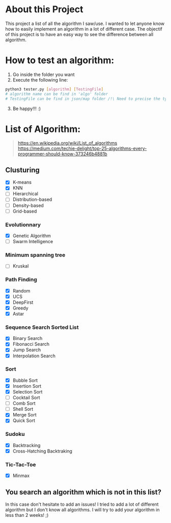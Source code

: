 # About this Project
This project a list of all the algorithm I saw/use. I wanted to let anyone know how to easily implement an algorithm in a lot of different case. The objectif of this project is to have an easy way to see the difference between all algorithm.

# How to test an algorithm:

1. Go inside the folder you want
2. Execute the following line:
```sh
python3 tester.py [algorithm] [TestingFile]
# algorithm name can be find in 'algo' folder
# TestingFile can be find in json/map folder /!\ Need to precise the type: test.json / test.txt
```
3. Be happy!!! :)

# List of Algorithm:
> https://en.wikipedia.org/wiki/List_of_algorithms
> https://medium.com/techie-delight/top-25-algorithms-every-programmer-should-know-373246b4881b

## Clusturing
- [x] K-means
- [x] KNN 
- [ ] Hierarchical
- [ ] Distribution-based
- [ ] Density-based
- [ ] Grid-based

### Evolutionnary
- [x] Genetic Algorithm
- [ ] Swarm Intelligence

### Minimum spanning tree
- [ ] Kruskal

### Path Finding
- [x] Random
- [x] UCS
- [x] DeepFirst
- [x] Greedy
- [x] Astar

### Sequence Search Sorted List
- [x] Binary Search
- [x] Fibonacci Search
- [x] Jump Search
- [x] Interpolation Search

### Sort
- [x] Bubble Sort
- [x] Insertion Sort
- [x] Selection Sort
- [ ] Cocktail Sort
- [ ] Comb Sort
- [ ] Shell Sort
- [x] Merge Sort
- [x] Quick Sort

### Sudoku
- [x] Backtracking
- [x] Cross-Hatching Backtraking

### Tic-Tac-Toe
- [x] Minmax



## You search an algorithm which is not in this list?
In this case don't hesitate to add an issues! I tried to add a lot of different algorithm but I don't know all algorithms. I will try to add your algorithm in less than 2 weeks! ;)